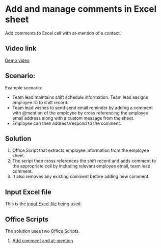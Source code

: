 # Add and manage comments in Excel sheet

Add comments to Excel cell with at-mention of a contact. 

## Video link

[Demo video](https://youtu.be/CpR78nkaOFw)


## Scenario: 

Example scenario:

* Team lead maintains shift schedule information. Team lead assigns employee ID to shift record. 
* Team lead wishes to send send email reminder by adding a comment with @mention of the employee by cross referencing the employee email address along with a custom message from the sheet. 
* Employee can then address/respond to the comment. 

## Solution 

1. Office Script that extracts employee information from the employee sheet. 
1. The script then cross references the shift record and adds comment to the appropriate cell by including relevant employee email, team lead comment. 
1. It also removes any existing comment before adding new comment. 

## Input Excel file

This is the [input Excel file](Excel-Comments.xlsx) being used. 

## Office Scripts

The solution uses two Office Scripts. 

1. [Add comment and at-mention](AddComment.ts)


